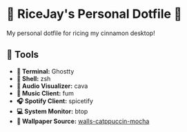 # 🍚 RiceJay's Personal Dotfile 🍚

My personal dotfile for ricing my cinnamon desktop!


## 📔 Tools

- **👻 Terminal:** Ghostty
- **🐚 Shell:** zsh
- **🎵 Audio Visualizer:** cava
- **🎹 Music Client:** fum
- **🎧️ Spotify Client:** spicetify
- **💻️ System Monitor:** btop
- **🌇 Wallpaper Source:** [walls-catppuccin-mocha](https://github.com/orangci/walls-catppuccin-mocha) 

